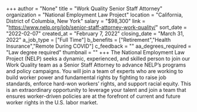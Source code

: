+++
author = "None"
title = "Work Quality Senior Staff Attorney"
organization = "National Employment Law Project"
location = "California, District of Columbia, New York"
salary = "$98,300"
link = "https://www.nelp.org/job/senior-staff-attorney-work-quality/"
sort_date = "2022-02-07"
created_at = "February 7, 2022"
closing_date = "March 31, 2022"
a_job_type = ["Full Time"]
b_benefits = ["Retirement","Health Insurance","Remote During COVID"]
c_feedback = ""
aa_degrees_required = "Law degree required"
thumbnail = ""
+++
The National Employment Law Project (NELP) seeks a dynamic, experienced, and skilled person to join our Work Quality team as a Senior Staff Attorney to advance NELP’s programs and policy campaigns. You will join a team of experts who are working to build worker power and fundamental rights by fighting to raise job standards, enforce hard-won workers’ rights, and support racial equity. This is an extraordinary opportunity to leverage your talent and join a team that ensures worker-driven policies are at the forefront of current and future worker rights in the U.S. labor market.